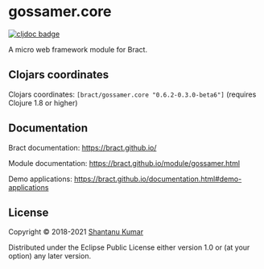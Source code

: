 # gossamer.core

[![cljdoc badge](https://cljdoc.org/badge/bract/gossamer.core)](https://cljdoc.org/d/bract/gossamer.core)

A micro web framework module for Bract.


## Clojars coordinates

Clojars coordinates: `[bract/gossamer.core "0.6.2-0.3.0-beta6"]` (requires Clojure 1.8 or higher)


## Documentation

Bract documentation: https://bract.github.io/

Module documentation: https://bract.github.io/module/gossamer.html

Demo applications: https://bract.github.io/documentation.html#demo-applications


## License

Copyright © 2018-2021 [Shantanu Kumar](https://github.com/kumarshantanu)

Distributed under the Eclipse Public License either version 1.0 or (at
your option) any later version.
